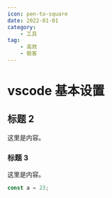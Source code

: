 ```yaml
---
icon: pen-to-square
date: 2022-01-01
category:
    - 工具
tag:
    - 高效
    - 极客
---
```


# vscode 基本设置

## 标题 2

这里是内容。

### 标题 3

这里是内容。

```js
const a = 23;
```
